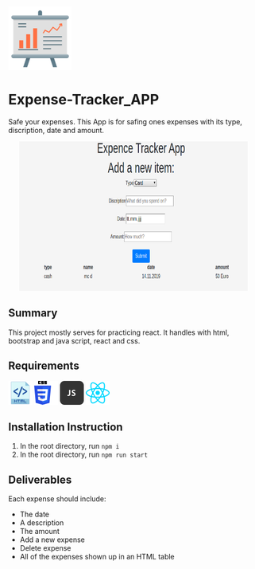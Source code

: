 ![](https://github.com/benjaminheine/Expense_Tracker/blob/master/images/financialReport.png)
# Expense-Tracker_APP
Safe your expenses. This App is for safing ones expenses with its type, discription, date and amount.
<p align="center">
  <img width="460" height="300" src="https://github.com/benjaminheine/Expense_Tracker/blob/master/images/expenseTrackerApp.png">
</p>

## Summary
This project mostly serves for practicing react. 
It handles with html, bootstrap and java script, react and css.
## Requirements

![Expense Tracker App](https://github.com/benjaminheine/Expense_Tracker/blob/master/images/html.png) ![](https://github.com/benjaminheine/Expense_Tracker/blob/master/images/css.png) ![](https://github.com/benjaminheine/Expense_Tracker/blob/master/images/js.png) ![](https://github.com/benjaminheine/Expense_Tracker/blob/master/images/react.png)

## Installation Instruction
1. In the root directory, run `npm i`
2. In the root directory, run `npm run start`

## Deliverables
Each expense should include:
- The date
- A description
- The amount
- Add a new expense
- Delete expense
- All of the expenses shown up in an HTML table

